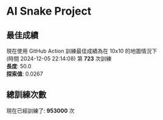 
# AI Snake Project

## **最佳成績**
















































































































































































































































































現在使用 GitHub Action 訓練最佳成績為在 10x10 的地圖情況下  
(時間 2024-12-05 22:14:08) 第 **723** 次訓練  
**長度**: 50.0  
**探索值**: 0.0267

































































































































































































































































































































































































































































































































































## 總訓練次數
現在已經訓練了: **953000** 次
